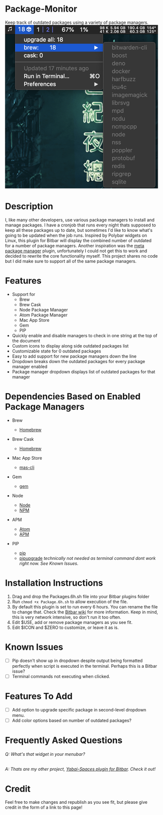 # Package-Monitor
Keep track of outdated packages using a variety of package managers.
![image of outdated packages](Images/image.png)
# Description
I, like many other developers, use various package managers to install and manage packages. I have a cronjob that runs every night thats supposed to keep all these packages up to date, but sometimes I'd like to know what's going to be updated when the job runs. Inspired by Polybar widgets on Linux, this plugin for Bitbar will display the combined number of outdated for a number of package managers. Another inspiration was the [meta package manager](https://meta-package-manager.readthedocs.io/en/develop/bitbar.html) plugin, unfortunately I could not get this to work and decided to rewrite the core functionality myself. This project shares no code but I did make sure to support all of the same package managers.

# Features
* Support for 
  * Brew
  * Brew Cask
  * Node Package Manager
  * Atom Package Manager
  * Mac App Store
  * Gem
  * PIP
* Quickly enable and disable managers to check in one string at the top of the document
* Custom icons to display along side outdated packages list
* Customizable state for 0 outdated packages
* Easy to add support for new package managers down the line
* Dropdown breaks down the outdated packages for every package manager enabled
* Package manager dropdown displays list of outdated packages for that manager

# Dependencies Based on Enabled Package Managers
* Brew
  * [Homebrew](https://brew.sh/)
  
* Brew Cask
  * [Homebrew](https://brew.sh/)
  
* Mac App Store
  * [mas-cli](https://github.com/mas-cli/mas)
  
* Gem
  * [gem](https://rubygems.org/pages/download)
  
* Node
  * [Node](https://www.npmjs.com/get-npm)
  * [NPM](https://www.npmjs.com/get-npm)
  
* APM
  * [Atom](https://www.npmjs.com/get-npm)
  * [APM](https://www.npmjs.com/get-npm)
  
* PIP
  * [pip](https://pypi.org/project/pip/)
  * [pipupgrade](https://pypi.org/project/pipupgrade/) *technically not needed as terminal command dont work right now. See Known Issues.*

# Installation Instructions
1. Drag and drop the Packages.6h.sh file into your Bitbar plugins folder
2. Run `chmod +x Package.6h.sh` to allow execution of the file.
3. By default this plugin is set to run every 6 hours. You can rename the file to change that. Check the [Bitbar wiki](https://github.com/matryer/bitbar#installing-plugins) for more information. Keep in mind, this is very network intensive, so don't run it too often.
4. Edit $USE, add or remove package managers as you see fit.
5. Edit $ICON and $ZERO to customize, or leave it as is.

# Known Issues

- [ ] Pip doesn't show up in dropdown despite output being formatted perfectly when script is executed in the terminal. Perhaps this is a Bitbar issue?
- [ ] Terminal commands not executing when clicked.

# Features To Add
- [ ] Add option to upgrade specific package in second-level dropdown menu.
- [ ] Add color options based on number of outdated packages?

# Frequently Asked Questions

###### Q: What's that widget in your menubar?

###### A: Thats are my other project, [Yabai-Spaces plugin for Bitbar](https://github.com/SxC97/Yabai-Spaces). Check it out!

# Credit
Feel free to make changes and republish as you see fit, but please give credit in the form of a link to this page!
